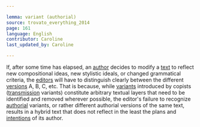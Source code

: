 ```yaml
---

lemma: variant (authorial)
source: trovato_everything_2014
page: 161
language: English
contributor: Caroline
last_updated_by: Caroline

---
```


If, after some time has elapsed, an [author](author.html) decides to modify a [text](text.html) to reflect new compositional ideas, new stylistic ideals, or changed grammatical criteria, the [editors](editor.html) will have to distinguish clearly between the different [versions](version.html) A, B, C, etc. That is because, while [variants](variant.html) introduced by copists ([transmission](textualTransmission.html) variants) constitute arbitrary textual layers that need to be identified and removed wherever possible, the editor's failure to recognize [authorial](authorial.html) variants, or rather different authorial versions of the same text, results in a hybrid text that does not reflect in the least the plans and [intentions](intentionality.html) of its author.
